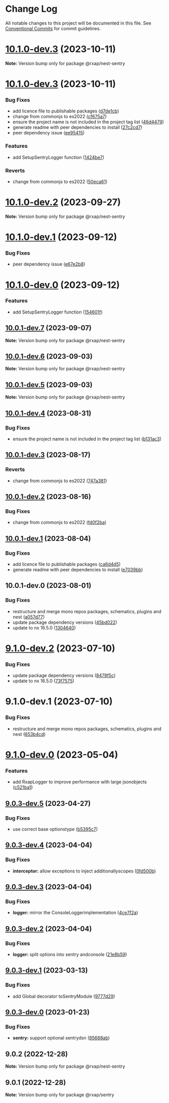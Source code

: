 # Change Log

All notable changes to this project will be documented in this file.
See [Conventional Commits](https://conventionalcommits.org) for commit guidelines.

# [10.1.0-dev.3](https://gitlab.com/rxap/packages/compare/@rxap/nest-sentry@10.1.0-dev.3...@rxap/nest-sentry@10.1.0-dev.3) (2023-10-11)

**Note:** Version bump only for package @rxap/nest-sentry

# [10.1.0-dev.3](https://gitlab.com/rxap/packages/compare/@rxap/nest-sentry@9.1.0-dev.2...@rxap/nest-sentry@10.1.0-dev.3) (2023-10-11)

### Bug Fixes

- add licence file to publishable packages ([d7de1cb](https://gitlab.com/rxap/packages/commit/d7de1cb9db1bd1628f37084e3b0ffd1755aa75f6))
- change from commonjs to es2022 ([cf675a7](https://gitlab.com/rxap/packages/commit/cf675a7254de9ce4b269264df59794dd42fcbd8b))
- ensure the project name is not included in the project tag list ([46d4479](https://gitlab.com/rxap/packages/commit/46d44798258ea1b20df9d4408b9c0809f55027b2))
- generate readme with peer dependencies to install ([27c2cd7](https://gitlab.com/rxap/packages/commit/27c2cd7d98f0c8a499b8c30719f49d69e4970ae9))
- peer dependency issue ([ee95415](https://gitlab.com/rxap/packages/commit/ee95415370d9ef2396916d6c25061a0df791034a))

### Features

- add SetupSentryLogger function ([1424be7](https://gitlab.com/rxap/packages/commit/1424be7c4bac5a39782877c4145db5b95646ffb3))

### Reverts

- change from commonjs to es2022 ([50eca61](https://gitlab.com/rxap/packages/commit/50eca61e9a89388d1cfeefb8b1029b302b6f307e))

# [10.1.0-dev.2](https://gitlab.com/rxap/packages/compare/@rxap/nest-sentry@10.1.0-dev.1...@rxap/nest-sentry@10.1.0-dev.2) (2023-09-27)

**Note:** Version bump only for package @rxap/nest-sentry

# [10.1.0-dev.1](https://gitlab.com/rxap/packages/compare/@rxap/nest-sentry@10.1.0-dev.0...@rxap/nest-sentry@10.1.0-dev.1) (2023-09-12)

### Bug Fixes

- peer dependency issue ([e67e2b8](https://gitlab.com/rxap/packages/commit/e67e2b8eb884b598536d16c2c544a9ad9be5b53e))

# [10.1.0-dev.0](https://gitlab.com/rxap/packages/compare/@rxap/nest-sentry@10.0.1-dev.7...@rxap/nest-sentry@10.1.0-dev.0) (2023-09-12)

### Features

- add SetupSentryLogger function ([154601f](https://gitlab.com/rxap/packages/commit/154601f7fe806afc72e1e602d1d4744a7b5cc065))

## [10.0.1-dev.7](https://gitlab.com/rxap/packages/compare/@rxap/nest-sentry@10.0.1-dev.6...@rxap/nest-sentry@10.0.1-dev.7) (2023-09-07)

**Note:** Version bump only for package @rxap/nest-sentry

## [10.0.1-dev.6](https://gitlab.com/rxap/packages/compare/@rxap/nest-sentry@10.0.1-dev.5...@rxap/nest-sentry@10.0.1-dev.6) (2023-09-03)

**Note:** Version bump only for package @rxap/nest-sentry

## [10.0.1-dev.5](https://gitlab.com/rxap/packages/compare/@rxap/nest-sentry@10.0.1-dev.4...@rxap/nest-sentry@10.0.1-dev.5) (2023-09-03)

**Note:** Version bump only for package @rxap/nest-sentry

## [10.0.1-dev.4](https://gitlab.com/rxap/packages/compare/@rxap/nest-sentry@10.0.1-dev.3...@rxap/nest-sentry@10.0.1-dev.4) (2023-08-31)

### Bug Fixes

- ensure the project name is not included in the project tag list ([b131ac3](https://gitlab.com/rxap/packages/commit/b131ac3bd92b3b8799d62f15bbd30a1997d7c753))

## [10.0.1-dev.3](https://gitlab.com/rxap/packages/compare/@rxap/nest-sentry@10.0.1-dev.2...@rxap/nest-sentry@10.0.1-dev.3) (2023-08-17)

### Reverts

- change from commonjs to es2022 ([747a381](https://gitlab.com/rxap/packages/commit/747a381a090f0a276cf363da61bb19ed0c9cb5b7))

## [10.0.1-dev.2](https://gitlab.com/rxap/packages/compare/@rxap/nest-sentry@10.0.1-dev.1...@rxap/nest-sentry@10.0.1-dev.2) (2023-08-16)

### Bug Fixes

- change from commonjs to es2022 ([fd0f2ba](https://gitlab.com/rxap/packages/commit/fd0f2bae24eae7c854e96f630076cd5598c30be6))

## [10.0.1-dev.1](https://gitlab.com/rxap/packages/compare/@rxap/nest-sentry@10.0.1-dev.0...@rxap/nest-sentry@10.0.1-dev.1) (2023-08-04)

### Bug Fixes

- add licence file to publishable packages ([ca6d4d5](https://gitlab.com/rxap/packages/commit/ca6d4d509a743b89bad5ed7ae935d3007231705a))
- generate readme with peer dependencies to install ([e7039bb](https://gitlab.com/rxap/packages/commit/e7039bb5e86ffeadfe7cc92d5fc71d32f8efb4fb))

## 10.0.1-dev.0 (2023-08-01)

### Bug Fixes

- restructure and merge mono repos packages, schematics, plugins and nest ([a057d77](https://gitlab.com/rxap/packages/commit/a057d77ca2acf9426a03a497da8532f8a2fe2c86))
- update package dependency versions ([45bd022](https://gitlab.com/rxap/packages/commit/45bd022d755c0c11f7d0bcc76d26b39928007941))
- update to nx 16.5.0 ([1304640](https://gitlab.com/rxap/packages/commit/1304640641e351aef07bc4a2eaff339fcce6ec99))

# [9.1.0-dev.2](https://gitlab.com/rxap/packages/compare/@rxap/nest-sentry@9.1.0-dev.1...@rxap/nest-sentry@9.1.0-dev.2) (2023-07-10)

### Bug Fixes

- update package dependency versions ([8479f5c](https://gitlab.com/rxap/packages/commit/8479f5c405a885cc0f300cec6156584e4c65d59c))
- update to nx 16.5.0 ([73f7575](https://gitlab.com/rxap/packages/commit/73f7575ba378b8b03d2a2646f1761c01b16a6e09))

# 9.1.0-dev.1 (2023-07-10)

### Bug Fixes

- restructure and merge mono repos packages, schematics, plugins and nest ([653b4cd](https://gitlab.com/rxap/packages/commit/653b4cd39fc92d322df9b3959651fea0aa6079da))

# [9.1.0-dev.0](https://gitlab.com/rxap/nest/compare/@rxap/nest-sentry@9.0.3-dev.5...@rxap/nest-sentry@9.1.0-dev.0) (2023-05-04)

### Features

- add RxapLogger to improve performance with large jsonobjects ([c521ba1](https://gitlab.com/rxap/nest/commit/c521ba1215caa693bda1ef2e41a0d69d633fd363))

## [9.0.3-dev.5](https://gitlab.com/rxap/nest/compare/@rxap/nest-sentry@9.0.3-dev.4...@rxap/nest-sentry@9.0.3-dev.5) (2023-04-27)

### Bug Fixes

- use correct base optionstype ([b5395c7](https://gitlab.com/rxap/nest/commit/b5395c7ff46e2f1b9f7dacd2d6526ccb37f12e7d))

## [9.0.3-dev.4](https://gitlab.com/rxap/nest/compare/@rxap/nest-sentry@9.0.3-dev.3...@rxap/nest-sentry@9.0.3-dev.4) (2023-04-04)

### Bug Fixes

- **interceptor:** allow exceptions to inject additionallyscopes ([0fd500b](https://gitlab.com/rxap/nest/commit/0fd500ba1eaea4b5d0bcefdb6679be596476331f))

## [9.0.3-dev.3](https://gitlab.com/rxap/nest/compare/@rxap/nest-sentry@9.0.3-dev.2...@rxap/nest-sentry@9.0.3-dev.3) (2023-04-04)

### Bug Fixes

- **logger:** mirror the ConsoleLoggerimplementation ([4ce7f2a](https://gitlab.com/rxap/nest/commit/4ce7f2a144d1e1ab3f0b3e6f858c928cc0482587))

## [9.0.3-dev.2](https://gitlab.com/rxap/nest/compare/@rxap/nest-sentry@9.0.3-dev.1...@rxap/nest-sentry@9.0.3-dev.2) (2023-04-04)

### Bug Fixes

- **logger:** split options into sentry andconsole ([21e8b59](https://gitlab.com/rxap/nest/commit/21e8b5991b0b30bb30bfc4d11d7b703c2a26904b))

## [9.0.3-dev.1](https://gitlab.com/rxap/nest/compare/@rxap/nest-sentry@9.0.3-dev.0...@rxap/nest-sentry@9.0.3-dev.1) (2023-03-13)

### Bug Fixes

- add Global decorator toSentryModule ([9777d29](https://gitlab.com/rxap/nest/commit/9777d2911c140291786d81ca892e2eeabb817eff))

## [9.0.3-dev.0](https://gitlab.com/rxap/nest/compare/@rxap/nest-sentry@9.0.2...@rxap/nest-sentry@9.0.3-dev.0) (2023-01-23)

### Bug Fixes

- **sentry:** support optional sentrydsn ([85688ab](https://gitlab.com/rxap/nest/commit/85688ab8812d782d2074ad6601e85324e25541f5))

## 9.0.2 (2022-12-28)

**Note:** Version bump only for package @rxap/nest-sentry

## 9.0.1 (2022-12-28)

**Note:** Version bump only for package @rxap/sentry
